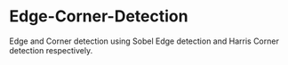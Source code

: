 # Edge-Corner-Detection
Edge and Corner detection using Sobel Edge detection and Harris Corner detection respectively.
